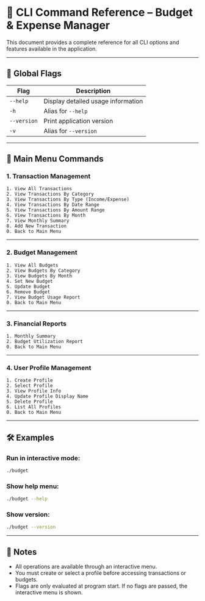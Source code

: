 ﻿# 🧾 CLI Command Reference – Budget & Expense Manager

This document provides a complete reference for all CLI options and features available in the application.

---

## 🧭 Global Flags

| Flag         | Description                            |
|--------------|----------------------------------------|
| `--help`     | Display detailed usage information     |
| `-h`         | Alias for `--help`                     |
| `--version`  | Print application version              |
| `-v`         | Alias for `--version`                  |

---

## 🧩 Main Menu Commands

### 1. Transaction Management
```text
1. View All Transactions
2. View Transactions By Category
3. View Transactions By Type (Income/Expense)
4. View Transactions By Date Range
5. View Transactions By Amount Range
6. View Transactions By Month
7. View Monthly Summary
8. Add New Transaction
0. Back to Main Menu
```

---

### 2. Budget Management
```text
1. View All Budgets
2. View Budgets By Category
3. View Budgets By Month
4. Set New Budget
5. Update Budget
6. Remove Budget
7. View Budget Usage Report
0. Back to Main Menu
```

---

### 3. Financial Reports
```text
1. Monthly Summary
2. Budget Utilization Report
0. Back to Main Menu
```

---

### 4. User Profile Management
```text
1. Create Profile
2. Select Profile
3. View Profile Info
4. Update Profile Display Name
5. Delete Profile
6. List All Profiles
0. Back to Main Menu
```

---

## 🛠️ Examples

### Run in interactive mode:
```bash
./budget
```

### Show help menu:
```bash
./budget --help
```

### Show version:
```bash
./budget --version
```

---

## 🧪 Notes

- All operations are available through an interactive menu.
- You must create or select a profile before accessing transactions or budgets.
- Flags are only evaluated at program start. If no flags are passed, the interactive menu is shown.
